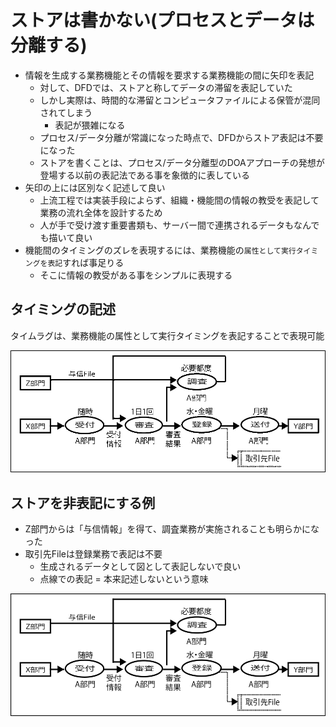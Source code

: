 # ストアは書かない(プロセスとデータは分離する)

* 情報を生成する業務機能とその情報を要求する業務機能の間に矢印を表記
    * 対して、DFDでは、ストアと称してデータの滞留を表記していた
    * しかし実際は、時間的な滞留とコンピュータファイルによる保管が混同されてしまう
        * 表記が猥雑になる
    * プロセス/データ分離が常識になった時点で、DFDからストア表記は不要になった
    * ストアを書くことは、プロセス/データ分離型のDOAアプローチの発想が登場する以前の表記法である事を象徴的に表している
* 矢印の上には区別なく記述して良い
    * 上流工程では実装手段によらず、組織・機能間の情報の教受を表記して業務の流れ全体を設計するため
    * 人が手で受け渡す重要書類も、サーバー間で連携されるデータもなんでも描いて良い
* 機能間のタイミングのズレを表現するには、業務機能の`属性として実行タイミングを表記`すれば事足りる
    * そこに情報の教受がある事をシンプルに表現する
    
## タイミングの記述

タイムラグは、業務機能の属性として実行タイミングを表記することで表現可能

![flow_00](image/flow_00.gif)

## ストアを非表記にする例

* Z部門からは「与信情報」を得て、調査業務が実施されることも明らかになった
* 取引先Fileは登録業務で表記は不要
    * 生成されるデータとして図として表記しないで良い
    * 点線での表記 = 本来記述しないという意味

![flow_01](image/flow_01.gif)

